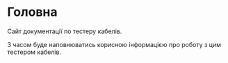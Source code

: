 # Головна

Сайт документації по тестеру кабелів.

З часом буде наповнюватись корисною інформацією про роботу з цим тестером кабелів.